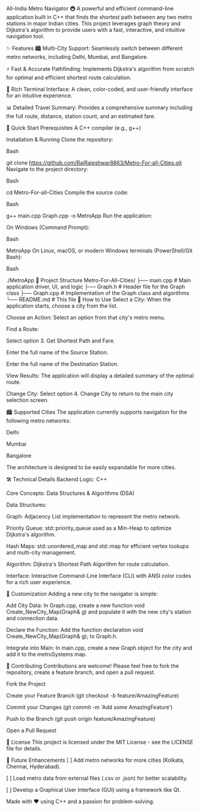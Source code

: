 All-India Metro Navigator 🚇
A powerful and efficient command-line application built in C++ that finds the shortest path between any two metro stations in major Indian cities. This project leverages graph theory and Dijkstra's algorithm to provide users with a fast, interactive, and intuitive navigation tool.

✨ Features
🏙️ Multi-City Support: Seamlessly switch between different metro networks, including Delhi, Mumbai, and Bangalore.

⚡️ Fast & Accurate Pathfinding: Implements Dijkstra's algorithm from scratch for optimal and efficient shortest route calculation.

🎨 Rich Terminal Interface: A clean, color-coded, and user-friendly interface for an intuitive experience.

📊 Detailed Travel Summary: Provides a comprehensive summary including the full route, distance, station count, and an estimated fare.

🚀 Quick Start
Prerequisites
A C++ compiler (e.g., g++)

Installation & Running
Clone the repository:

Bash

git clone https://github.com/RajRajeshwar8863/Metro-For-all-Cities.git
Navigate to the project directory:

Bash

cd Metro-For-all-Cities
Compile the source code:

Bash

g++ main.cpp Graph.cpp -o MetroApp
Run the application:

On Windows (Command Prompt):

Bash

MetroApp
On Linux, macOS, or modern Windows terminals (PowerShell/Git Bash):

Bash

./MetroApp
📁 Project Structure
Metro-For-All-Cities/
├── main.cpp                 # Main application driver, UI, and logic
├── Graph.h                  # Header file for the Graph class
├── Graph.cpp                # Implementation of the Graph class and algorithms
└── README.md                # This file
🎯 How to Use
Select a City: When the application starts, choose a city from the list.

Choose an Action: Select an option from that city's metro menu.

Find a Route:

Select option 3. Get Shortest Path and Fare.

Enter the full name of the Source Station.

Enter the full name of the Destination Station.

View Results: The application will display a detailed summary of the optimal route.

Change City: Select option 4. Change City to return to the main city selection screen.

🏙️ Supported Cities
The application currently supports navigation for the following metro networks:

Delhi

Mumbai

Bangalore

The architecture is designed to be easily expandable for more cities.

🛠️ Technical Details
Backend Logic: C++

Core Concepts: Data Structures & Algorithms (DSA)

Data Structures:

Graph: Adjacency List implementation to represent the metro network.

Priority Queue: std::priority_queue used as a Min-Heap to optimize Dijkstra's algorithm.

Hash Maps: std::unordered_map and std::map for efficient vertex lookups and multi-city management.

Algorithm: Dijkstra's Shortest Path Algorithm for route calculation.

Interface: Interactive Command-Line Interface (CLI) with ANSI color codes for a rich user experience.

🔧 Customization
Adding a new city to the navigator is simple:

Add City Data: In Graph.cpp, create a new function void Create_NewCity_Map(Graph& g) and populate it with the new city's station and connection data.

Declare the Function: Add the function declaration void Create_NewCity_Map(Graph& g); to Graph.h.

Integrate into Main: In main.cpp, create a new Graph object for the city and add it to the metroSystems map.

🤝 Contributing
Contributions are welcome! Please feel free to fork the repository, create a feature branch, and open a pull request.

Fork the Project

Create your Feature Branch (git checkout -b feature/AmazingFeature)

Commit your Changes (git commit -m 'Add some AmazingFeature')

Push to the Branch (git push origin feature/AmazingFeature)

Open a Pull Request

📝 License
This project is licensed under the MIT License - see the LICENSE file for details.

🔮 Future Enhancements
[ ] Add metro networks for more cities (Kolkata, Chennai, Hyderabad).

[ ] Load metro data from external files (.csv or .json) for better scalability.

[ ] Develop a Graphical User Interface (GUI) using a framework like Qt.

Made with ❤️ using C++ and a passion for problem-solving.
